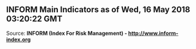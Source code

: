 ## INFORM Main Indicators as of Wed, 16 May 2018 03:20:22 GMT

Source: **INFORM (Index For Risk Management) - http://www.inform-index.org**
